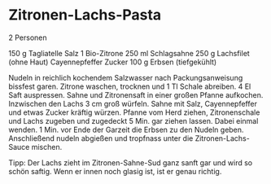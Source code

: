  #  Zitronen-Lachs-Pasta 
2 Personen

150 g Tagliatelle
Salz
1 Bio-Zitrone
250 ml Schlagsahne
250 g Lachsfilet (ohne Haut)
Cayennepfeffer
Zucker
100 g Erbsen (tiefgekühlt)

Nudeln in reichlich kochendem Salzwasser nach Packungsanweisung bissfest garen. Zitrone waschen, trocknen und 1 Tl Schale abreiben. 4 El Saft auspressen.
Sahne und Zitronensaft in einer großen Pfanne aufkochen. Inzwischen den Lachs 3 cm groß würfeln. Sahne mit Salz, Cayennepfeffer und etwas Zucker kräftig würzen. Pfanne vom Herd ziehen, Zitronenschale und Lachs zugeben und zugedeckt 5 Min. gar ziehen lassen. Dabei einmal wenden.
1 Min. vor Ende der Garzeit die Erbsen zu den Nudeln geben. Anschließend nudeln abgießen und tropfnass unter die Zitronen-Lachs-Sauce mischen.

Tipp: Der Lachs zieht im Zitronen-Sahne-Sud ganz sanft gar und wird so schön saftig. Wenn er innen noch glasig ist, ist er genau richtig.
